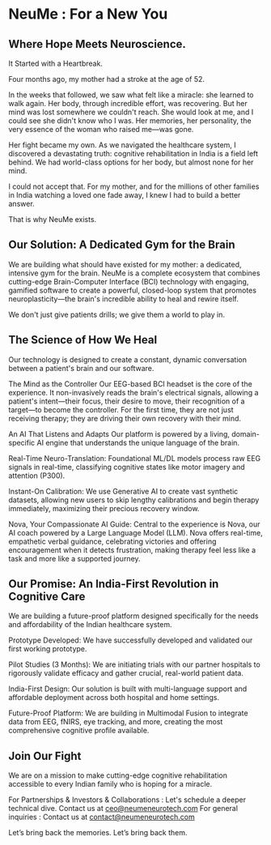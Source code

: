 # NeuMe : For a New You

## Where Hope Meets Neuroscience.

It Started with a Heartbreak.

Four months ago, my mother had a stroke at the age of 52.

In the weeks that followed, we saw what felt like a miracle: she learned to walk again. Her body, through incredible effort, was recovering. But her mind was lost somewhere we couldn't reach. She would look at me, and I could see she didn't know who I was. Her memories, her personality, the very essence of the woman who raised me—was gone.

Her fight became my own. As we navigated the healthcare system, I discovered a devastating truth: cognitive rehabilitation in India is a field left behind. We had world-class options for her body, but almost none for her mind.

I could not accept that. For my mother, and for the millions of other families in India watching a loved one fade away, I knew I had to build a better answer.

That is why NeuMe exists.

## Our Solution: A Dedicated Gym for the Brain

We are building what should have existed for my mother: a dedicated, intensive gym for the brain. NeuMe is a complete ecosystem that combines cutting-edge Brain-Computer Interface (BCI) technology with engaging, gamified software to create a powerful, closed-loop system that promotes neuroplasticity—the brain's incredible ability to heal and rewire itself.

We don't just give patients drills; we give them a world to play in.

## The Science of How We Heal

Our technology is designed to create a constant, dynamic conversation between a patient's brain and our software.

The Mind as the Controller
Our EEG-based BCI headset is the core of the experience. It non-invasively reads the brain's electrical signals, allowing a patient's intent—their focus, their desire to move, their recognition of a target—to become the controller. For the first time, they are not just receiving therapy; they are driving their own recovery with their mind.

An AI That Listens and Adapts
Our platform is powered by a living, domain-specific AI engine that understands the unique language of the brain.

Real-Time Neuro-Translation: Foundational ML/DL models process raw EEG signals in real-time, classifying cognitive states like motor imagery and attention (P300).

Instant-On Calibration: We use Generative AI to create vast synthetic datasets, allowing new users to skip lengthy calibrations and begin therapy immediately, maximizing their precious recovery window.

Nova, Your Compassionate AI Guide: Central to the experience is Nova, our AI coach powered by a Large Language Model (LLM). Nova offers real-time, empathetic verbal guidance, celebrating victories and offering encouragement when it detects frustration, making therapy feel less like a task and more like a supported journey.

## Our Promise: An India-First Revolution in Cognitive Care

We are building a future-proof platform designed specifically for the needs and affordability of the Indian healthcare system.

Prototype Developed: We have successfully developed and validated our first working prototype.

Pilot Studies (3 Months): We are initiating trials with our partner hospitals to rigorously validate efficacy and gather crucial, real-world patient data.

India-First Design: Our solution is built with multi-language support and affordable deployment across both hospital and home settings.

Future-Proof Platform: We are building in Multimodal Fusion to integrate data from EEG, fNIRS, eye tracking, and more, creating the most comprehensive cognitive profile available.

## Join Our Fight

We are on a mission to make cutting-edge cognitive rehabilitation accessible to every Indian family who is hoping for a miracle.

For Partnerships & Investors & Collaborations : Let's schedule a deeper technical dive. Contact us at ceo@neumeneurotech.com
For general inquiries : Contact us at contact@neumeneurotech.com

Let’s bring back the memories. Let’s bring back them.
